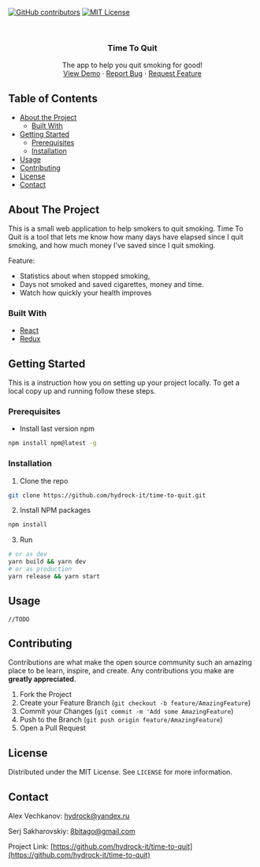 <!-- PROJECT SHIELDS -->
[![GitHub contributors]]()
[![MIT License][license-shield]][license-url]

<br />
<p align="center">

  <h3 align="center">Time To Quit</h3>

  <p align="center">
    The app to help you quit smoking for good!
    <br />
    <a href="https://time-to-quit.com/">View Demo</a>
    ·
    <a href="https://github.com/hydrock-it/time-to-quit/issues">Report Bug</a>
    ·
    <a href="https://github.com/hydrock-it/time-to-quit/issues">Request Feature</a>
  </p>
</p>


<!-- TABLE OF CONTENTS -->
## Table of Contents

* [About the Project](#about-the-project)
  * [Built With](#built-with)
* [Getting Started](#getting-started)
  * [Prerequisites](#prerequisites)
  * [Installation](#installation)
* [Usage](#usage)
* [Contributing](#contributing)
* [License](#license)
* [Contact](#contact)



<!-- ABOUT THE PROJECT -->
## About The Project

This is a small web application to help smokers to quit smoking. 
Time To Quit is a tool that lets me know how many days have elapsed since I quit smoking, and how much money I've saved since I quit smoking. 

Feature:
* Statistics about when stopped smoking, 
* Days not smoked and saved cigarettes, money and time.
* Watch how quickly your health improves

### Built With
* [React](https://reactjs.org/)
* [Redux](https://redux.js.org/)


<!-- GETTING STARTED -->
## Getting Started

This is a instruction how you on setting up your project locally.
To get a local copy up and running follow these steps.

### Prerequisites

* Install last version npm
```sh
npm install npm@latest -g
```

### Installation

1. Clone the repo
```sh
git clone https://github.com/hydrock-it/time-to-quit.git
```
2. Install NPM packages
```sh
npm install
```
3. Run 
```sh
# or as dev
yarn build && yarn dev
# or as production
yarn release && yarn start
```


<!-- USAGE EXAMPLES -->
## Usage

```//TODO```

<!-- CONTRIBUTING -->
## Contributing
Contributions are what make the open source community such an amazing place to be learn, inspire, and create. Any contributions you make are **greatly appreciated**.
1. Fork the Project
2. Create your Feature Branch (`git checkout -b feature/AmazingFeature`)
3. Commit your Changes (`git commit -m 'Add some AmazingFeature`)
4. Push to the Branch (`git push origin feature/AmazingFeature`)
5. Open a Pull Request

<!-- LICENSE -->
## License
Distributed under the MIT License. See `LICENSE` for more information.

<!-- CONTACT -->
## Contact
Alex Vechkanov:     hydrock@yandex.ru

Serj Sakharovskiy:  8bitago@gmail.com

Project Link: [https://github.com/hydrock-it/time-to-quit](https://github.com/hydrock-it/time-to-quit)


<!-- MARKDOWN LINKS & IMAGES -->
[build-shield]: https://img.shields.io/badge/build-passing-brightgreen.svg?style=flat-square
[GitHub contributors]: https://img.shields.io/github/contributors/hydrock-it/time-to-quit.svg
[license-shield]: https://img.shields.io/badge/license-MIT-blue.svg?style=flat-square
[license-url]: https://choosealicense.com/licenses/mit
